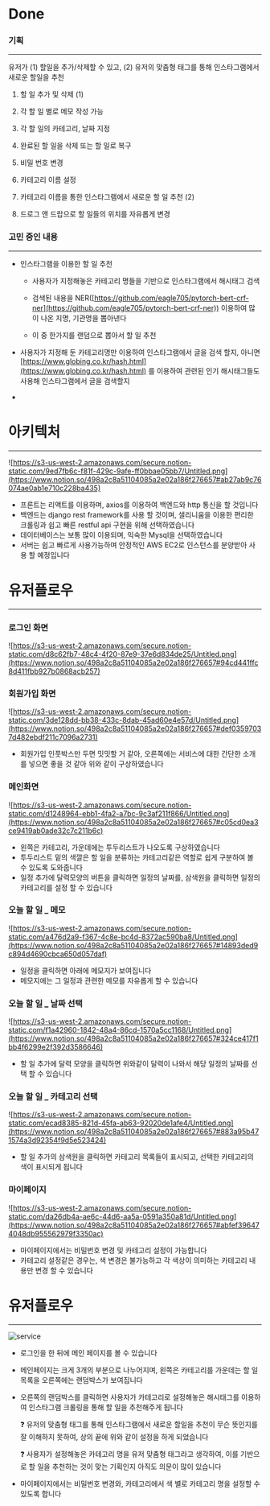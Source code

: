 # Done

### 기획

---

유저가 (1) 할일을 추가/삭제할 수 있고, (2) 유저의 맞춤형 태그를 통해 인스타그램에서 새로운 할일을 추천

1. 할 일 추가 및 삭제 (1)

2. 각 할 일 별로 메모 작성 가능

3. 각 할 일의 카테고리, 날짜 지정

4. 완료된 할 일을 삭제 또는 할 일로 복구

5. 비밀 번호 변경

6. 카테고리 이름 설정

7. 카테고리 이름을 통한 인스타그램에서 새로운 할 일 추천 (2) 

8. 드로그 앤 드랍으로 할 일들의 위치를 자유롭게 변경

### 고민 중인 내용

---

- 인스타그램을 이용한 할 일 추천

    -  사용자가 지정해놓은 카테고리 명들을 기반으로 인스타그램에서 해시태그 검색

    -  검색된 내용을 NER([https://github.com/eagle705/pytorch-bert-crf-ner](https://github.com/eagle705/pytorch-bert-crf-ner)) 이용하여 많이 나온 지명, 기관명을 뽑아낸다

    -  이 중 한가지를 랜덤으로 뽑아서 할 일 추천

- 사용자가 지정해 둔 카테고리명만 이용하여 인스타그램에서 글을 검색 할지, 아니면 [https://www.globing.co.kr/hash.html](https://www.globing.co.kr/hash.html) 를 이용하여 관련된 인기 해시태그들도 사용해 인스타그램에서 글을 검색할지
- 

# 아키텍처

---

![https://s3-us-west-2.amazonaws.com/secure.notion-static.com/9ed7fb6c-f81f-429c-9afe-ff0bbae05bb7/Untitled.png](https://www.notion.so/498a2c8a51104085a2e02a186f276657#ab27ab9c76074ae0ab1e710c228ba435)

- 프론트는 리액트를 이용하며, axios를 이용하여 백엔드와 http 통신을 할 것입니다
- 백엔드는 django rest framework를 사용 할 것이며, 샐리니움을 이용한 편리한 크롤링과 쉽고 빠른 restful api 구현을 위해 선택하였습니다
- 데이터베이스는 보통 많이 이용되며, 익숙한 Mysql을 선택하였습니다
- 서버는 쉽고 빠르게 사용가능하며 안정적인 AWS EC2로 인스턴스를 분양받아 사용 할 예정입니다

# 유저플로우

---

### 로그인 화면

![https://s3-us-west-2.amazonaws.com/secure.notion-static.com/d8c62fb7-48c4-4f20-87e9-37e6d834de25/Untitled.png](https://www.notion.so/498a2c8a51104085a2e02a186f276657#94cd441ffc8d411fbb927b0868acb257)

### 회원가입 화면

![https://s3-us-west-2.amazonaws.com/secure.notion-static.com/3de128dd-bb38-433c-8dab-45ad60e4e57d/Untitled.png](https://www.notion.so/498a2c8a51104085a2e02a186f276657#def03597037d482ebdf211c7096a2731)

- 회원가입 인풋박스만 두면 밋밋할 거 같아, 오른쪽에는 서비스에 대한 간단한 소개를 넣으면 좋을 것 같아 위와 같이 구상하였습니다

### 메인화면

![https://s3-us-west-2.amazonaws.com/secure.notion-static.com/d1248964-ebb1-4fa2-a7bc-9c3af211f866/Untitled.png](https://www.notion.so/498a2c8a51104085a2e02a186f276657#c05cd0ea3ce9419ab0ade32c7c211b6c)

- 왼쪽은 카테고리, 가운데에는 투두리스트가 나오도록 구상하였습니다
- 투두리스트 밑의 색깔은 할 일을 분류하는 카테고리같은 역할로 쉽게 구분하여 볼 수 있도록 도와줍니다
- 일정 추가에 달력모양의 버튼을 클릭하면 일정의 날짜를, 삼색원을 클릭하면 일정의 카테고리를 설정 할 수 있습니다

### 오늘 할 일 _ 메모

![https://s3-us-west-2.amazonaws.com/secure.notion-static.com/a476d2a9-f367-4c8e-bc4d-8372ac590ba8/Untitled.png](https://www.notion.so/498a2c8a51104085a2e02a186f276657#14893ded9c894d4690cbca650d057daf)

- 일정을 클릭하면 아래에 메모지가 보여집니다
- 메모지에는 그 일정과 관련한 메모를 자유롭게 할 수 있습니다

### 오늘 할 일 _ 날짜 선택

![https://s3-us-west-2.amazonaws.com/secure.notion-static.com/f1a42960-1842-48a4-86cd-1570a5cc1168/Untitled.png](https://www.notion.so/498a2c8a51104085a2e02a186f276657#324ce417f1bb4f6299e2f392d3586646)

- 할 일 추가에 달력 모양을 클릭하면 위와같이 달력이 나와서 해당 일정의 날짜를 선택 할 수 있습니다

### 오늘 할 일 _ 카테고리 선택

![https://s3-us-west-2.amazonaws.com/secure.notion-static.com/ecad8385-821d-45fa-ab63-92020de1afe4/Untitled.png](https://www.notion.so/498a2c8a51104085a2e02a186f276657#883a95b471574a3d92354f9d5e523424)

- 할 일 추가의 삼색원을 클릭하면 카테고리 목록들이 표시되고, 선택한 카테고리의 색이 표시되게 됩니다

### 마이페이지

![https://s3-us-west-2.amazonaws.com/secure.notion-static.com/da26db4a-ae6c-44d6-aa5a-0591a350a81d/Untitled.png](https://www.notion.so/498a2c8a51104085a2e02a186f276657#abfef396474048db955562979f3350ac)

- 마이페이지에서는 비밀번호 변경 및 카테고리 설정이 가능합니다
- 카테고리 설정같은 경우는, 색 변경은 불가능하고 각 색상이 의미하는 카테고리 내용만 변경 할 수 있습니다

# 유저플로우

---

![service](https://www.notion.so/498a2c8a51104085a2e02a186f276657#3aab47eadf7c4376a8c0b8b794eaf589)

- 로그인을 한 뒤에 메인 페이지를 볼 수 있습니다
- 메인페이지는 크게 3개의 부분으로 나누어지며, 왼쪽은 카테고리를 가운데는 할 일 목록을 오른쪽에는 랜덤박스가 보여집니다
- 오른쪽의 랜덤박스를 클릭하면 사용자가 카테고리로 설정해놓은 해시태그를 이용하여 인스타그램 크롤링을 통해 할 일을 추천해주게 됩니다

    ❓ 유저의 맞춤형 태그를 통해 인스타그램에서 새로운 할일을 추천이 무슨 뜻인지를 잘 이해하지 못하여, 상의 끝에 위와 같이 설정을 하게 되었습니다

    ❓ 사용자가 설정해놓은 카테고리 명을 유저 맞춤형 태그라고 생각하여, 이를 기반으로 할 일을 추천하는 것이 맞는 기획인지 아직도 의문이 많이 있습니다

- 마이페이지에서는 비밀번호 변경와, 카테고리에서 색 별로 카테고리 명을 설정할 수 있도록 합니다
